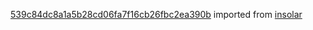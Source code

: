 [539c84dc8a1a5b28cd06fa7f16cb26fbc2ea390b](https://github.com/insolar/insolar/commit/539c84dc8a1a5b28cd06fa7f16cb26fbc2ea390b) imported from [insolar](https://github.com/insolar/insolar)
